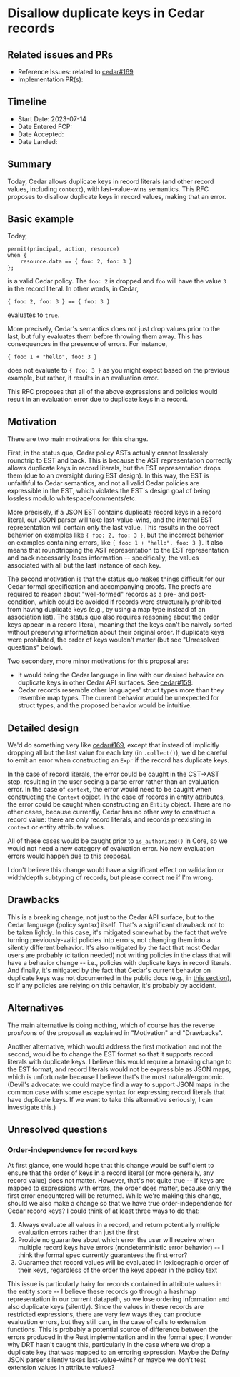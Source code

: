 # Disallow duplicate keys in Cedar records

## Related issues and PRs

- Reference Issues: related to [cedar#169](https://github.com/cedar-policy/cedar/pull/169)
- Implementation PR(s):

## Timeline

- Start Date: 2023-07-14
- Date Entered FCP:
- Date Accepted:
- Date Landed:

## Summary

Today, Cedar allows duplicate keys in record literals (and other record values, including `context`), with last-value-wins semantics.
This RFC proposes to disallow duplicate keys in record values, making that an error.

## Basic example

Today,
```
permit(principal, action, resource)
when {
    resource.data == { foo: 2, foo: 3 }
};
```
is a valid Cedar policy. The `foo: 2` is dropped and `foo` will have the value `3` in the record literal.
In other words, in Cedar,
```
{ foo: 2, foo: 3 } == { foo: 3 }
```
evaluates to `true`.

More precisely, Cedar's semantics does not just drop values prior to the last, but fully evaluates them before throwing them away. This has consequences in the presence of errors. For instance,
```
{ foo: 1 + "hello", foo: 3 }
```
does not evaluate to `{ foo: 3 }` as you might expect based on the previous example, but rather, it results in an evaluation error.

This RFC proposes that all of the above expressions and policies would result in an evaluation error due to duplicate keys in a record.

## Motivation

There are two main motivations for this change.

First, in the status quo, Cedar policy ASTs actually cannot losslessly roundtrip to EST and back.
This is because the AST representation correctly allows duplicate keys in record literals, but the EST representation drops them (due to an oversight during EST design). In this way, the EST is unfaithful to Cedar semantics, and not all valid Cedar policies are expressible in the EST, which violates the EST's design goal of being lossless modulo whitespace/comments/etc.

More precisely, if a JSON EST contains duplicate record keys in a record literal, our JSON parser will take last-value-wins, and the internal EST representation will contain only the last value.
This results in the correct behavior on examples like `{ foo: 2, foo: 3 }`, but the incorrect behavior on examples containing errors, like `{ foo: 1 + "hello", foo: 3 }`.
It also means that roundtripping the AST representation to the EST representation and back necessarily loses information -- specifically, the values associated with all but the last instance of each key.

The second motivation is that the status quo makes things difficult for our Cedar formal specification and accompanying proofs.
The proofs are required to reason about "well-formed" records as a pre- and post-condition, which could be avoided if records were structurally prohibited from having duplicate keys (e.g., by using a map type instead of an association list).
The status quo also requires reasoning about the order keys appear in a record literal, meaning that the keys can't be naively sorted without preserving information about their original order.
If duplicate keys were prohibited, the order of keys wouldn't matter (but see "Unresolved questions" below).

Two secondary, more minor motivations for this proposal are:
- It would bring the Cedar language in line with our desired behavior on duplicate keys in other Cedar API surfaces. See [cedar#159](https://github.com/cedar-policy/cedar/issues/159).
- Cedar records resemble other languages' struct types more than they resemble map types. The current behavior would be unexpected for struct types, and the proposed behavior would be intuitive.

## Detailed design

We'd do something very like [cedar#169](https://github.com/cedar-policy/cedar/pull/169), except that instead of implicitly dropping all but the last value for each key (in `.collect()`), we'd be careful to emit an error when constructing an `Expr` if the record has duplicate keys.

In the case of record literals, the error could be caught in the CST->AST step, resulting in the user seeing a parse error rather than an evaluation error.
In the case of `context`, the error would need to be caught when constructing the `Context` object.
In the case of records in entity attributes, the error could be caught when constructing an `Entity` object.
There are no other cases, because currently, Cedar has no other way to construct a record value:
there are only record literals, and records preexisting in `context` or entity attribute values.

All of these cases would be caught prior to `is_authorized()` in Core, so we would not need a new category of evaluation error. No new evaluation errors would happen due to this proposal.

I don't believe this change would have a significant effect on validation or width/depth subtyping of records, but please correct me if I'm wrong.

## Drawbacks

This is a breaking change, not just to the Cedar API surface, but to the Cedar language (policy syntax) itself.
That's a significant drawback not to be taken lightly.
In this case, it's mitigated somewhat by the fact that we're turning previously-valid policies into errors, not changing them into a silently different behavior.
It's also mitigated by the fact that most Cedar users are probably (citation needed) not writing policies in the class that will have a behavior change -- i.e., policies with duplicate keys in record literals.
And finally, it's mitigated by the fact that Cedar's current behavior on duplicate keys was not documented in the public docs (e.g., in [this section](https://docs.cedarpolicy.com/syntax-datatypes.html#record)), so if any policies are relying on this behavior, it's probably by accident.

## Alternatives

The main alternative is doing nothing, which of course has the reverse pros/cons of the proposal as explained in "Motivation" and "Drawbacks".

Another alternative, which would address the first motivation and not the second, would be to change the EST format so that it supports record literals with duplicate keys.
I believe this would require a breaking change to the EST format, and record literals would not be expressible as JSON maps, which is unfortunate because I believe that's the most natural/ergonomic.
(Devil's advocate: we could maybe find a way to support JSON maps in the common case with some escape syntax for expressing record literals that have duplicate keys. If we want to take this alternative seriously, I can investigate this.)

## Unresolved questions

### Order-independence for record keys
At first glance, one would hope that this change would be sufficient to ensure that the order of keys in a record literal (or more generally, any record value) does not matter.
However, that's not quite true -- if keys are mapped to expressions with errors, the order does matter, because only the first error encountered will be returned.
While we're making this change, should we also make a change so that we have true order-independence for Cedar record keys?
I could think of at least three ways to do that:
1. Always evaluate all values in a record, and return potentially multiple evaluation errors rather than just the first
2. Provide no guarantee about which error the user will receive when multiple record keys have errors (nondeterministic error behavior) -- I think the formal spec currently guarantees the first error?
3. Guarantee that record values will be evaluated in lexicographic order of their keys, regardless of the order the keys appear in the policy text

This issue is particularly hairy for records contained in attribute values in the entity store -- I believe these records go through a hashmap representation in our current datapath, so we lose ordering information and also duplicate keys (silently). Since the values in these records are restricted expressions, there are very few ways they can produce evaluation errors, but they still can, in the case of calls to extension functions. This is probably a potential source of difference between the errors produced in the Rust implementation and in the formal spec; I wonder why DRT hasn't caught this, particularly in the case where we drop a duplicate key that was mapped to an erroring expression. Maybe the Dafny JSON parser silently takes last-value-wins? or maybe we don't test extension values in attribute values?
